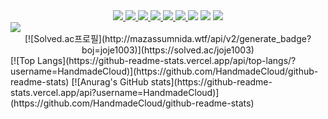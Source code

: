 <div align=center><a href="https://medium.com/@chemicode"><img src="https://img.shields.io/badge/Medium-000000?style=flat-square&logo=medium&logoColor=white"/>
<img src="https://img.shields.io/badge/Amazon AWS-FF9900?style=flat-square&logo=Amazon AWS&logoColor=white"/>
<img src="https://img.shields.io/badge/Python-3776AB?style=flat-square&logo=Python&logoColor=white"/>
<img src="https://img.shields.io/badge/Numpy-013243?style=flat-square&logo=Numpy&logoColor=white"/>
<img src="https://img.shields.io/badge/pandas-150458?style=flat-square&logo=pandas&logoColor=white"/>
<img src="https://img.shields.io/badge/Docker-2496ED?style=flat-square&logo=Docker&logoColor=white"/>
<img src="https://img.shields.io/badge/Kubernetes-326CE5?style=flat-square&logo=Kubernetes&logoColor=white"/></a>
<img src="https://img.shields.io/badge/MySQL-4479A1?style=flat-square&logo=MySQL&logoColor=white"/>
<img src="https://img.shields.io/badge/Spring-6DB33F?style=flat-square&logo=Spring&logoColor=white"/></a></div>   
</div>   

<img src="http://mazandi.herokuapp.com/api?handle={joje1003}&theme=cold"/>
<div align=center>[![Solved.ac프로필](http://mazassumnida.wtf/api/v2/generate_badge?boj=joje1003)](https://solved.ac/joje1003)</div>
[![Top Langs](https://github-readme-stats.vercel.app/api/top-langs/?username=HandmadeCloud)](https://github.com/HandmadeCloud/github-readme-stats)
[![Anurag's GitHub stats](https://github-readme-stats.vercel.app/api?username=HandmadeCloud)](https://github.com/HandmadeCloud/github-readme-stats)
